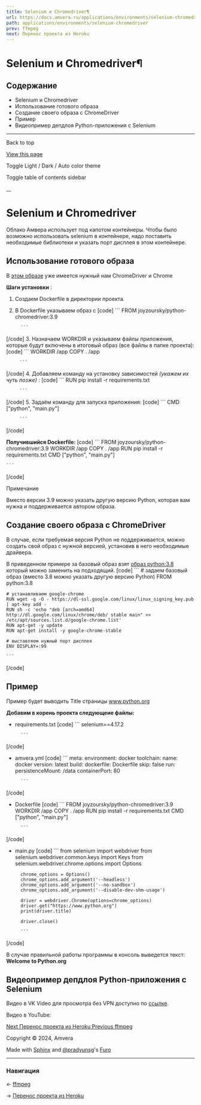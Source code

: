 ```yaml
---
title: Selenium и Chromedriver¶
url: https://docs.amvera.ru/applications/environments/selenium-chromedriver.html
path: applications/environments/selenium-chromedriver
prev: ffmpeg
next: Перенос проекта из Heroku
---
```


# Selenium и Chromedriver¶

## Содержание

- Selenium и Chromedriver
- Использование готового образа
- Создание своего образа с ChromeDriver
- Пример
- Видеопример депдлоя Python-приложения с Selenium

---

Back to top

[ View this page ](<../../_sources/applications/environments/selenium-chromedriver.md.txt> "View this page")

Toggle Light / Dark / Auto color theme

Toggle table of contents sidebar

__

# Selenium и Chromedriver

Облако Амвера использует под капотом контейнеры. Чтобы было возможно использовать selenium в контейнере, надо поставить необходимые библиотеки и указать порт дисплея в этом контейнере.

## Использование готового образа

В [этом образе](<https://github.com/joyzoursky/docker-python-chromedriver>) уже имеется нужный нам ChromeDriver и Chrome

**Шаги установки** :
1. Создаем Dockerfile в директории проекта.
2. В Dockerfile указываем образ c
[code] ```
         FROM joyzoursky/python-chromedriver:3.9
         
         ```
         
[/code]
3. Назначаем WORKDIR и указываем файлы приложения, которые будут включены в итоговый образ (все файлы в папке проекта):
[code] ```
         WORKDIR  /app
         COPY  .  /app
         
         ```
         
[/code]
4. Добавляем команду на установку зависимостей _(укажем их чуть позже)_ :
[code] ```
         RUN  pip  install  -r  requirements.txt
         
         ```
         
[/code]
5. Задаём команду для запуска приложения:
[code] ```
         CMD ["python", "main.py"]
         
         ```
         
[/code]

**Получившийся Dockerfile:**
[code] 
    ```
    FROM  joyzoursky/python-chromedriver:3.9
    WORKDIR  /app
    COPY  .  /app
    RUN  pip  install  -r  requirements.txt
    CMD  ["python",  "main.py"]
    
    ```
    
[/code]

Примечание

Вместо версии 3.9 можно указать другую версию Python, которая вам нужна и поддерживается автором образа.

## Создание своего образа с ChromeDriver

В случае, если требуемая версия Python не поддерживается, можно создать свой образ с нужной версией, установив в него необходимые драйвера.

В приведенном примере за базовый образ взят [образ python:3.8](<https://hub.docker.com/_/python>) который можно заменить на подходящий.
[code] 
    ```
    # задаем базовый образ (вместо 3.8 можно указать другую версию Python)
    FROM python:3.8
    
    # устанавливаем google-chrome
    RUN wget -q -O - https://dl-ssl.google.com/linux/linux_signing_key.pub | apt-key add -
    RUN sh -c 'echo "deb [arch=amd64] http://dl.google.com/linux/chrome/deb/ stable main" >> /etc/apt/sources.list.d/google-chrome.list'
    RUN apt-get -y update
    RUN apt-get install -y google-chrome-stable
    
    # выставляем нужный порт дисплея
    ENV DISPLAY=:99
    
    ```
    
[/code]

## Пример

Пример будет выводить Title страницы www.python.org

**Добавим в корень проекта следующеие файлы:**
* requirements.txt
[code] ```
        selenium==4.17.2
        
        ```
        
[/code]
* amvera.yml
[code] ```
        meta:
          environment: docker
          toolchain:
            name: docker
            version: latest
        build:
          dockerfile: Dockerfile
          skip: false
        run:
          persistenceMount: /data
          containerPort: 80
        
        ```
        
[/code]
* Dockerfile
[code] ```
        FROM  joyzoursky/python-chromedriver:3.9
        WORKDIR  /app
        COPY  .  /app
        RUN  pip  install  -r  requirements.txt
        CMD  ["python",  "main.py"]
        
        ```
        
[/code]
* main.py
[code] ```
        from selenium import webdriver
        from selenium.webdriver.common.keys import Keys
        from selenium.webdriver.chrome.options import Options
        
        chrome_options = Options()
        chrome_options.add_argument('--headless')
        chrome_options.add_argument('--no-sandbox')
        chrome_options.add_argument('--disable-dev-shm-usage')
        
        driver = webdriver.Chrome(options=chrome_options)
        driver.get("https://www.python.org")
        print(driver.title)
        
        driver.close()
        
        ```
        
[/code]

В случае правильной работы программы в консоль выведется текст: **Welcome to Python.org**

## Видеопример депдлоя Python-приложения с Selenium

Видео в VK Video для просмотра без VPN доступно по [ссылке](<https://vkvideo.ru/video-167699755_456239037>).

Видео в YouTube:

[ Next Перенос проекта из Heroku ](<../configuration/heroku-migration.html>) [ Previous ffmpeg ](<ffmpeg-pip.html>)

Copyright © 2024, Amvera 

Made with [Sphinx](<https://www.sphinx-doc.org/>) and [@pradyunsg](<https://pradyunsg.me>)'s [Furo](<https://github.com/pradyunsg/furo>)


---

### Навигация

← [ffmpeg](ffmpeg-pip.md)

→ [Перенос проекта из Heroku](configuration/heroku-migration.md)
